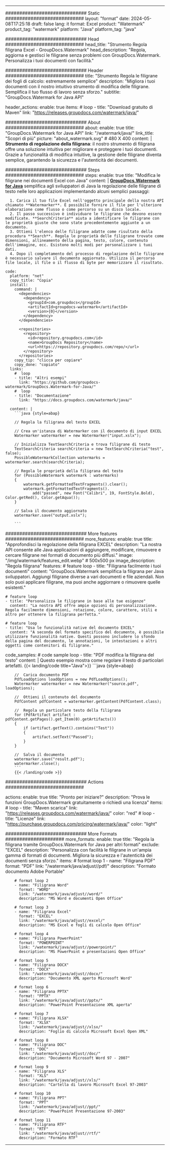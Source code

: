 
---
############################# Static ############################
layout: "format"
date:  2024-05-08T17:25:18
draft: false
lang: it
format: Excel
product: "Watermark"
product_tag: "watermark"
platform: "Java"
platform_tag: "java"

############################# Head ############################
head_title: "Strumento Regola filigrana Excel - GroupDocs.Watermark"
head_description: "Regola, aggiorna e gestisci le filigrane senza problemi con GroupDocs.Watermark. Personalizza i tuoi documenti con facilità."

############################# Header ############################
title: "Strumento Regola le filigrane dei fogli di calcolo: estremamente semplice" 
description: "Migliora i tuoi documenti con il nostro intuitivo strumento di modifica delle filigrane. Semplifica il tuo flusso di lavoro senza sforzo."
subtitle: "GroupDocs.Watermark for Java API" 

header_actions:
  enable: true
  items:
    #  loop
    - title: "Download gratuito di Maven"
      link: "https://releases.groupdocs.com/watermark/java/"
      
############################# About ############################
about:
    enable: true
    title: "GroupDocs.Watermark for Java API"
    link: "/watermark/java/"
    link_title: "Scopri di più"
    picture: "about_watermark.svg" # 480 X 400
    content: |
       **Strumento di regolazione della filigrana**: il nostro strumento di filigrana offre una soluzione intuitiva per migliorare e proteggere i tuoi documenti. Grazie a funzionalità di modifica intuitive, la gestione delle filigrane diventa semplice, garantendo la sicurezza e l'autenticità dei documenti.

############################# Steps ############################
steps:
    enable: true
    title: "Modifica le filigrane nei documenti Excel con Java"
    content: |
      **[GroupDocs.Watermark for Java](https://products.groupdocs.com/watermark/java/)** semplifica agli sviluppatori di Java la regolazione delle filigrane di testo nelle loro applicazioni implementando alcuni semplici passaggi:
      
      1. Carica il tuo file Excel nell'oggetto principale della nostra API chiamato **Watermarker**. È possibile fornire il file per l'ulteriore elaborazione come flusso o come percorso su un disco locale.
      2. Il passo successivo è individuare le filigrane che devono essere modificate. **SearchCriteria** aiuta a identificare le filigrane con le proprietà giuste che sono state precedentemente aggiunte a un documento.
      3. Ottieni l'elenco delle filigrane adatte come risultato della procedura **Search**. Regola le proprietà delle filigrane trovate come dimensioni, allineamento della pagina, testo, colore, contenuto dell'immagine, ecc. Esistono molti modi per personalizzare i tuoi dati.
      4. Dopo il completamento del processo di regolazione delle filigrane è necessario salvare il documento aggiornato. Utilizza il percorso file locale, il file o il flusso di byte per memorizzare il risultato.
   
    code:
      platform: "net"
      copy_title: "Copia"
      install:
        command: |
          <dependencies>
            <dependency>
              <groupId>com.groupdocs</groupId>
              <artifactId>groupdocs-watermark</artifactId>
              <version>{0}</version>
            </dependency>
          </dependencies>

          <repositories>
            <repository>
              <id>repository.groupdocs.com</id>
              <name>GroupDocs Repository</name>
              <url>https://repository.groupdocs.com/repo/</url>
            </repository>
          </repositories>
        copy_tip: "clicca per copiare"
        copy_done: "copiato"
      links:
        #  loop
        - title: "Altri esempi"
          link: "https://github.com/groupdocs-watermark/GroupDocs.Watermark-for-Java/"
        #  loop
        - title: "Documentazione"
          link: "https://docs.groupdocs.com/watermark/java/"
          
      content: |
        ```java {style=abap}

        // Regola la filigrana del testo EXCEL

        // Crea un'istanza di Watermarker con il documento di input EXCEL
        Watermarker watermarker = new Watermarker("input.xslx");

        // Inizializza TextSearchCriteria e trova filigrane di testo
        TextSearchCriteria searchCriteria = new TextSearchCriteria("test", false);
        PossibleWatermarkCollection watermarks = watermarker.search(searchCriteria);
        
        // Regola le proprietà della filigrana del testo
        for (PossibleWatermark watermark : watermarks)
        {
            watermark.getFormattedTextFragments().clear();
            watermark.getFormattedTextFragments().
                add("passed", new Font("Calibri", 19, FontStyle.Bold), Color.getRed(), Color.getAqua());
        }

        // Salva il documento aggiornato
        watermarker.save("output.xslx");
        
        ```            
        
############################# More features ############################
more_features:
  enable: true
  title: "Approfondisci la regolazione della filigrana EXCEL"
  description: "La nostra API consente alle Java applicazioni di aggiungere, modificare, rimuovere e cercare filigrane nei formati di documento più diffusi."
  image: "/img/watermark/features_edit.webp" # 500x500 px
  image_description: "Regola filigrana"
  features:
    # feature loop
    - title: "Filigrana facilmente i tuoi documenti"
      content: "GroupDocs.Watermark semplifica la filigrana per Java sviluppatori. Aggiungi filigrane diverse a vari documenti e file aziendali. Non solo puoi applicare filigrane, ma puoi anche aggiornare o rimuovere quelle esistenti."

    # feature loop
    - title: "Personalizza le filigrane in base alle tue esigenze"
      content: "La nostra API offre ampie opzioni di personalizzazione. Regola facilmente dimensioni, rotazione, colore, carattere, stili e altro per ottenere la filigrana perfetta."

    # feature loop
    - title: "Usa le funzionalità native del documento EXCEL"
      content: "A seconda del formato specifico del documento, è possibile utilizzare funzionalità native. Questi possono includere lo sfondo della pagina del documento, le annotazioni, le intestazioni o altri oggetti come contenitori di filigrane."
      
  code_samples:
    # code sample loop
    - title: "PDF modifica la filigrana del testo"
      content: |
        Questo esempio mostra come regolare il testo di particolari artefatti.
        {{< landing/code title="Java">}}
        ```java {style=abap}
        
        //  Carica documento PDF
        PdfLoadOptions loadOptions = new PdfLoadOptions();
        Watermarker watermarker = new Watermarker("source.pdf", loadOptions);

        //  Ottieni il contenuto del documento
        PdfContent pdfContent = watermarker.getContent(PdfContent.class);

        //  Regola un particolare testo della filigrana
        for (PdfArtifact artifact : pdfContent.getPages().get_Item(0).getArtifacts())
        {
            if (artifact.getText().contains("Test"))
            {
                artifact.setText("Passed");
            }
        }

        //  Salva il documento
        watermarker.save("result.pdf");
        watermarker.close();
        ```
        {{< /landing/code >}}


############################# Actions ############################

actions:
  enable: true
  title: "Pronto per iniziare?"
  description: "Prova le funzioni GroupDocs.Watermark gratuitamente o richiedi una licenza"
  items:
    #  loop
    - title: "Maven scarica"
      link: "https://releases.groupdocs.com/watermark/java/"
      color: "red"
        #  loop
    - title: "Licenze"
      link: "https://purchase.groupdocs.com/pricing/watermark/java/"
      color: "light"


############################# More Formats #####################
more_formats:
    enable: true
    title: "Regola la filigrana tramite GroupDocs.Watermark for Java per altri formati"
    exclude: "EXCEL"
    description: "Personalizza con facilità le filigrane in un'ampia gamma di formati di documenti. Migliora la sicurezza e l'autenticità dei documenti senza sforzo."
    items: 
        # format loop 1
        - name: "Filigrana PDF"
          format: "PDF"
          link: "/watermark/java/adjust//pdf/"
          description: "Formato documento Adobe Portable"

        # format loop 2
        - name: "Filigrana Word"
          format: "WORD"
          link: "/watermark/java/adjust//word/"
          description: "MS Word e documenti Open Office"
          
        # format loop 3
        - name: "Filigrana Excel"
          format: "EXCEL"
          link: "/watermark/java/adjust//excel/"
          description: "MS Excel e fogli di calcolo Open Office"

        # format loop 4
        - name: "Filigrana PowerPoint"
          format: "POWERPOINT"
          link: "/watermark/java/adjust//powerpoint/"
          description: "MS PowerPoint e presentazioni Open Office"

        # format loop 5
        - name: "Filigrana DOCX"
          format: "DOCX"
          link: "/watermark/java/adjust//docx/"
          description: "Documento XML aperto Microsoft Word"
          
        # format loop 6
        - name: "Filigrana PPTX"
          format: "PPTX"
          link: "/watermark/java/adjust//pptx/"
          description: "PowerPoint Presentazione XML aperta"
          
        # format loop 7
        - name: "Filigrana XLSX"
          format: "XLSX"
          link: "/watermark/java/adjust//xlsx/"
          description: "Foglio di calcolo Microsoft Excel Open XML"

        # format loop 8
        - name: "Filigrana DOC"
          format: "DOC"
          link: "/watermark/java/adjust//doc/"
          description: "Documento Microsoft Word 97 - 2007"

        # format loop 9
        - name: "Filigrana XLS"
          format: "XLS"
          link: "/watermark/java/adjust//xls/"
          description: "Cartella di lavoro Microsoft Excel 97-2003"

        # format loop 10
        - name: "Filigrana PPT"
          format: "PPT"
          link: "/watermark/java/adjust//ppt/"
          description: "PowerPoint Presentazione 97-2003"

        # format loop 11
        - name: "Filigrana RTF"
          format: "RTF"
          link: "/watermark/java/adjust//rtf/"
          description: "Formato RTF"

---
